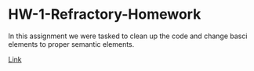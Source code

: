 # HW-1-Refractory-Homework

In this assignment we were tasked to clean up the code and change basci elements to proper semantic elements.

[Link](https://drewalvarez.github.io/HW-1-Refractory-Homework/)
